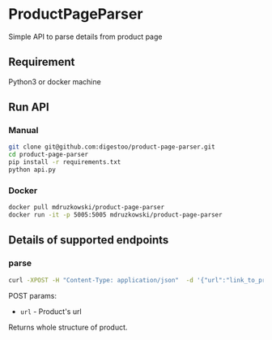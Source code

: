 # ProductPageParser

Simple API to parse details from product page


## Requirement

Python3 or docker machine

## Run API

### Manual 

```bash
git clone git@github.com:digestoo/product-page-parser.git
cd product-page-parser
pip install -r requirements.txt
python api.py
```

### Docker

```bash
docker pull mdruzkowski/product-page-parser
docker run -it -p 5005:5005 mdruzkowski/product-page-parser
```

##  Details of supported endpoints

### parse

```bash
curl -XPOST -H "Content-Type: application/json"  -d '{"url":"link_to_product"}'  http://localhost:5005/parse
```

POST params:

- `url` - Product's url

Returns whole structure of product.

